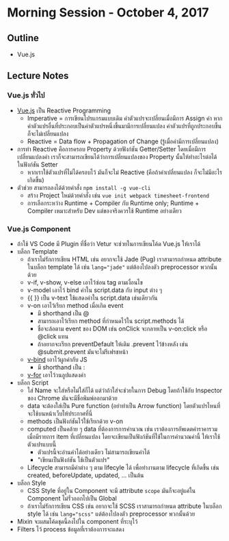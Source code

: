 # Morning Session - October 4, 2017
## Outline
* Vue.js

## Lecture Notes
### Vue.js ทั่วไป
* [Vue.js](https://vuejs.org) เป็น Reactive Programming
  * Imperative = การเขียนโปรแกรมแบบเดิม ค่าตัวแปรจะเปลี่ยนเมื่อมีการ Assign ค่า หากค่าตัวแปรอื่นที่ประกอบเป็นค่าตัวแปรหนึ่งขึ้นมามีการเปลี่ยนแปลง ค่าตัวแปรที่ถูกประกอบขึ้นก็จะไม่เปลี่ยนแปลง
  * Reactive = Data flow + Propagation of Change (รู้เมื่อค่ามีการเปลี่ยนแปลง)
* การทำ Reactive คือการครอบ Property ด้วยฟังก์ชัน Getter/Setter โดยเมื่อมีการเปลี่ยนแปลงค่า เราก็จะสามารถเขียนได้ว่าการเปลี่ยนแปลงของ Property นั้นให้ทำอะไรต่อได้ในฟังก์ชัน Setter
  * หากเราใช้ตัวแปรที่ไม่ได้ครอบไว้ มันก็จะไม่ Reactive (คือถ้าค่าเปลี่ยนแปลง ก็จะไม่มีอะไรเกิดขึ้น)
* ตัวช่วย สามารถลงได้ด้วยคำสั่ง ``npm install -g vue-cli``
  * สร้าง Project ใหม่ด้วยคำสั่ง เช่น ``vue init webpack timesheet-frontend``
  * การเลือกระหว่าง Runtime + Compiler กับ Runtime only; Runtime + Compiler เหมาะสำหรับ Dev แต่ของจริงควรใช้ Runtime อย่างเดียว

### Vue.js Component
* ถ้าใช้ VS Code มี Plugin ที่ชื่อว่า Vetur จะช่วยในการเขียนโค้ด Vue.js ให้เราได้
* บล็อก Template
  * ถ้าเราไม่รักการเขียน HTML เช่น อยากจะใช้ Jade (Pug) เราสามารถกำหนด attribute ในบล็อก template ได้ เช่น ``lang="jade"`` แต่ต้องไปลงตัว preprocessor พวกนั้นด้วย
  * v-if, v-show, v-else เอาไว้ซ่อน tag ตามเงื่อนไข
  * v-model เอาไว้ bind ค่าใน script.data กับ input ต่าง ๆ
  * {{ }} เป็น v-text ใช้แสดงค่าใน script.data เช่นเดียวกัน
  * v-on เอาไว้เรียก method เมื่อเกิด event
    * มี shorthand เป็น @ 
    * สามารถเอาไว้เรียก method ที่กำหนดไว้ใน script.methods ได้
    * ชื่อจะล้อตาม event ของ DOM เช่น onClick จะกลายเป็น v-on:click หรือ @click แทน
    * ถ้าอยากจะเรียก preventDefault ให้เติม .prevent ไว้ข้างหลัง เช่น @submit.prevent มันจะไม่รีเฟรชหน้า
  * [v-bind](https://vuejs.org/v2/api/#v-bind) เอาไว้ผูกค่ากับ JS
    * มี shorthand เป็น :
  * [v-for](https://vuejs.org/v2/api/#v-for) เอาไว้วนลูปแสดงค่า
* บล็อก Script
  * ใส่ Name จะใส่หรือไม่ใส่ก็ได้ แต่ว่าถ้าใส่จะช่วยในการ Debug โดยถ้าใช้กับ Inspector ของ Chrome มันจะมีชื่อพิมพ์ออกมาด้วย
  * data จะต้องใส่เป็น Pure function (อย่าทำเป็น Arrow function) โดยตัวแปรไหนที่จะใช้บนหน้าเว็บให้ประกาศที่นี่
  * methods เป็นฟังก์ชันไว้ใช้เรียกด้วย v-on
  * computed เป็นคล้าย ๆ data ที่ต้องการการคำนวณ เช่น เราต้องการอัพเดตค่าราคารวมเมื่อมีรายการ item ที่เปลี่ยนแปลง โดยจะเขียนเป็นฟังก์ชันที่ใช้ในการคำนวณค่านี้ ให้เราใช้ตัวแปรแบบนี้
    * ตัวแปรนี้จะอ่านค่าได้อย่างเดียว ไม่สามารถเขียนค่าได้ 
    * "เขียนเป็นฟังก์ชัน ใช้เป็นตัวแปร"
  * Lifecycle สามารถมีคำต่าง ๆ ตาม lifecyle ได้ เพื่อทำงานตาม lifecycle ที่เกิดขึ้น เช่น created, beforeUpdate, updated, ... เป็นต้น
* บล็อก Style
  * CSS Style ที่อยู่ใน Component จะมี attribute ``scope`` มันก็จะอยู่แค่ใน Component ไม่รั่วออกไปเป็น Global
  * ถ้าเราไม่รักการเขียน CSS เช่น อยากจะใช้ SCSS เราสามารถกำหนด attribute ในบล็อก style ได้ เช่น ``lang="scss"`` แต่ต้องไปลงตัว preprocessor พวกนั้นด้วย
* Mixin จะผสมโค้ดชุดนี้ลงไปใน component ที่ระบุไว้
* Filters ไว้ process ข้อมูลที่เราต้องการจะแสดง